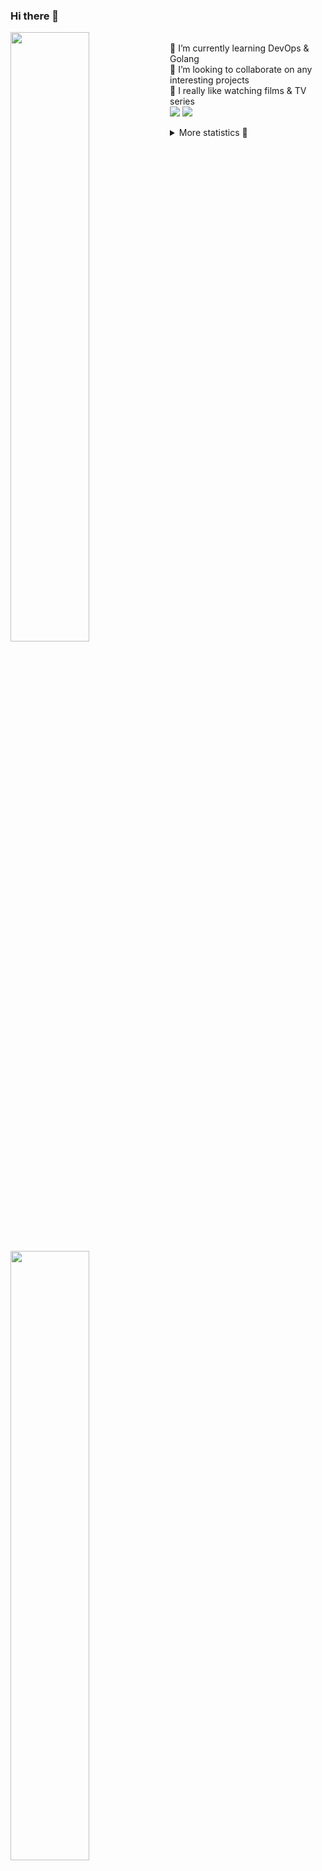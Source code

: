### Hi there 👋


[<img align="left" width="50%" src="https://github-readme-stats.vercel.app/api?username=rufusnufus&hide=issues&show_icons=true&count_private=true&theme=transparent&title_color=FF6F40&text_color=FBF9F8&icon_color=F48242&hide_border=true&hide_title=true#gh-dark-mode-only">](https://metrics.lecoq.io/rufusnufus#gh-dark-mode-only)
[<img align="left" width="50%" src="https://github-readme-stats.vercel.app/api?username=rufusnufus&hide=issues&show_icons=true&count_private=true&theme=transparent&title_color=FF6533&text_color=4D4644&icon_color=FF8038&hide_border=true&hide_title=true#gh-light-mode-only">](https://metrics.lecoq.io/rufusnufus#gh-light-mode-only)

<p>
  <br>
  🌱 I’m currently learning DevOps & Golang</br>
  👯 I’m looking to collaborate on any interesting projects</br>
  🎥 I really like watching films & TV series</br>
  <a href="https://linkedin.com/in/rufusnufus"><img src="https://img.shields.io/badge/linkedin-0077B5.svg?style=for-the-badge&logo=linkedin&logoColor=white"/></a>
  <a href="https://t.me/rufusnufus"><img src="https://img.shields.io/badge/-telegram-black?style=for-the-badge&color=blue&logo=telegram"/></a>
</p>

<p text-align="left">
<details>
  <summary>More statistics 👀</summary><br/>

<!--START_SECTION:waka-->
![Code Time](http://img.shields.io/badge/Code%20Time-504%20hrs%209%20mins-blue)

![Profile Views](http://img.shields.io/badge/Profile%20Views-0-blue)

**I'm an Early 🐤** 

```text
🌞 Morning                8792 commits        ██████░░░░░░░░░░░░░░░░░░░   22.14 % 
🌆 Daytime                22863 commits       ██████████████░░░░░░░░░░░   57.58 % 
🌃 Evening                7178 commits        █████░░░░░░░░░░░░░░░░░░░░   18.08 % 
🌙 Night                  874 commits         █░░░░░░░░░░░░░░░░░░░░░░░░   02.20 % 
```
📅 **I'm Most Productive on Monday** 

```text
Monday                   8081 commits        █████░░░░░░░░░░░░░░░░░░░░   20.35 % 
Tuesday                  7486 commits        █████░░░░░░░░░░░░░░░░░░░░   18.85 % 
Wednesday                7834 commits        █████░░░░░░░░░░░░░░░░░░░░   19.73 % 
Thursday                 7631 commits        █████░░░░░░░░░░░░░░░░░░░░   19.22 % 
Friday                   7014 commits        ████░░░░░░░░░░░░░░░░░░░░░   17.66 % 
Saturday                 759 commits         ░░░░░░░░░░░░░░░░░░░░░░░░░   01.91 % 
Sunday                   902 commits         █░░░░░░░░░░░░░░░░░░░░░░░░   02.27 % 
```


📊 **This Week I Spent My Time On** 

```text
💬 Programming Languages: 
Other                    5 hrs 40 mins       █████████████░░░░░░░░░░░░   53.23 % 
Go                       1 hr 37 mins        ████░░░░░░░░░░░░░░░░░░░░░   15.27 % 
HCL                      1 hr 25 mins        ███░░░░░░░░░░░░░░░░░░░░░░   13.41 % 
YAML                     1 hr 9 mins         ███░░░░░░░░░░░░░░░░░░░░░░   10.85 % 
Terraform                39 mins             ██░░░░░░░░░░░░░░░░░░░░░░░   06.17 % 

🔥 Editors: 
iTerm2                   5 hrs 40 mins       █████████████░░░░░░░░░░░░   53.22 % 
VS Code                  4 hrs 58 mins       ████████████░░░░░░░░░░░░░   46.78 % 
```

**I Mostly Code in Java** 

```text
Python                   14 repos            ██░░░░░░░░░░░░░░░░░░░░░░░   09.79 % 
Smarty                   12 repos            ██░░░░░░░░░░░░░░░░░░░░░░░   08.39 % 
HCL                      7 repos             █░░░░░░░░░░░░░░░░░░░░░░░░   04.90 % 
Kotlin                   5 repos             █░░░░░░░░░░░░░░░░░░░░░░░░   03.50 % 
HTML                     5 repos             █░░░░░░░░░░░░░░░░░░░░░░░░   03.50 % 
```




 Last Updated on 22/11/2023 01:00:55 UTC
<!--END_SECTION:waka-->

</details>
</p>
